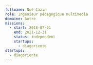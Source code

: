 ```yaml
---
fullname: Noé Cazin
role: Ingénieur pédagogique multimedia
domaine: Autre
missions:
  - start: 2018-07-01
    end: 2021-12-31
    status: independent
    startups:
      - diagoriente
startups:
  - diagoriente
---
```

